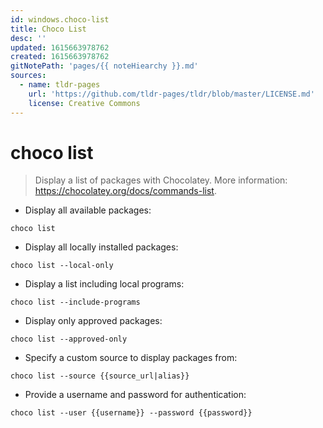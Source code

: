 ```yaml
---
id: windows.choco-list
title: Choco List
desc: ''
updated: 1615663978762
created: 1615663978762
gitNotePath: 'pages/{{ noteHiearchy }}.md'
sources:
  - name: tldr-pages
    url: 'https://github.com/tldr-pages/tldr/blob/master/LICENSE.md'
    license: Creative Commons
---
```

# choco list

> Display a list of packages with Chocolatey.
> More information: <https://chocolatey.org/docs/commands-list>.

- Display all available packages:

`choco list`

- Display all locally installed packages:

`choco list --local-only`

- Display a list including local programs:

`choco list --include-programs`

- Display only approved packages:

`choco list --approved-only`

- Specify a custom source to display packages from:

`choco list --source {{source_url|alias}}`

- Provide a username and password for authentication:

`choco list --user {{username}} --password {{password}}`

